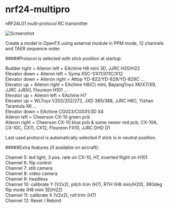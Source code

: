 # nrf24-multipro
nRF24L01 multi-protocol RC transmitter

![Screenshot](http://i.imgur.com/AeMJKzT.jpg)

Create a model in OpenTX using external module in PPM mode, 12 channels and TAER sequence order.

#####Protocol is selected with stick position at startup:

Rudder right + Aileron left = EAchine H8 mini 3D, JJRC H20/H22   
Elevator down + Aileron left = Syma X5C-1/X11/X11C/X12  
Elevator down + Aileron right = Attop YD-822/YD-829/YD-829C ...  
Elevator up + Aileron right = EAchine H8(C) mini, BayangToys X6/X7/X9, JJRC JJ850, Floureon H101 ...  
Elevator up + Aileron left = EAchine H7  
Elevator up = WLToys V202/252/272, JXD 385/388, JJRC H6C, Yizhan Tarantula X6 ...  
Elevator down = EAchine CG023/CG031/3D X4  
Aileron left = Cheerson CX-10 green pcb  
Aileron right = Cheerson CX-10 blue pcb & some newer red pcb, CX-10A, CX-10C, CX11, CX12, Floureon FX10, JJRC DHD D1  

Last used protocol is automatically selected if stick is in neutral position.

#####Extra features (if available on aircraft):

Channel 5: led light, 3 pos. rate on CX-10, H7, inverted flight on H101  
Channel 6: flip control  
Channel 7: still camera  
Channel 8: video camera  
Channel 9: headless  
Channel 10: calibrate Y (V2x2), pitch trim (H7), RTH (H8 mini/H20), 360deg flip mode (H8 mini 3D/H22)  
Channel 11: calibrate X (V2x2), roll trim (H7)  
Channel 12: Reset / Rebind  

